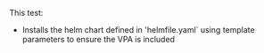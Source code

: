 This test:
- Installs the helm chart defined in 'helmfile.yaml` using template parameters to ensure the VPA is included
